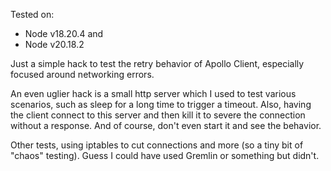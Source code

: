 Tested on: 
* Node v18.20.4 and
* Node v20.18.2

Just a simple hack to test the retry behavior of Apollo Client, especially 
focused around networking errors.

An even uglier hack is a small http server which I used to test various
scenarios, such as sleep for a long time to trigger a timeout. Also, having
the client connect to this server and then kill it to severe the connection
without a response. And of course, don't even start it and see the behavior.

Other tests, using iptables to cut connections and more (so a tiny bit of
"chaos" testing). Guess I could have used Gremlin or something but didn't.

